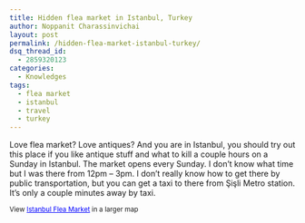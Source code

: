 ```yaml
---
title: Hidden flea market in Istanbul, Turkey
author: Noppanit Charassinvichai
layout: post
permalink: /hidden-flea-market-istanbul-turkey/
dsq_thread_id:
  - 2859320123
categories:
  - Knowledges
tags:
  - flea market
  - istanbul
  - travel
  - turkey
---
```

Love flea market? Love antiques? And you are in Istanbul, you should try out this place if you like antique stuff and what to kill a couple hours on a Sunday in Istanbul. The market opens every Sunday. I don&#8217;t know what time but I was there from 12pm &#8211; 3pm. I don&#8217;t really know how to get there by public transportation, but you can get a taxi to there from Şişli Metro station. It&#8217;s only a couple minutes away by taxi. 



  
<small>View <a href="https://www.google.co.uk/maps/ms?msa=0&msid=211227488220634375129.0004fea5141fd05b55572&hl=en&ie=UTF8&t=m&iwloc=0004fea51423be3f8b2a2&ll=41.056035,28.979782&spn=0,0&source=embed" style="color:#0000FF;text-align:left">Istanbul Flea Market</a> in a larger map</small>